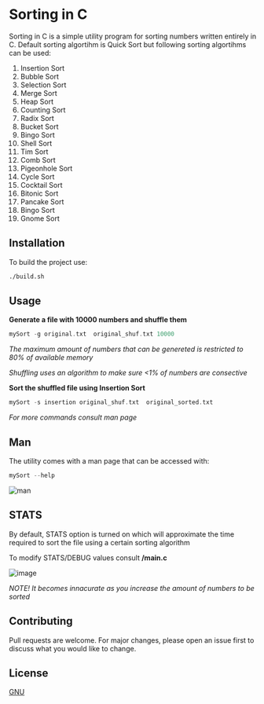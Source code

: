 # Sorting in C

Sorting in C is a simple utility program for sorting numbers written entirely in C. Default sorting algortihm is Quick Sort but following sorting algortihms can be used:
1. Insertion Sort
2. Bubble Sort
3. Selection Sort
4. Merge Sort
5. Heap Sort
6. Counting Sort
7. Radix Sort
8. Bucket Sort
9. Bingo Sort
10. Shell Sort
11. Tim Sort
12. Comb Sort
13. Pigeonhole Sort
14. Cycle Sort
15. Cocktail Sort
16. Bitonic Sort
17. Pancake Sort
18. Bingo Sort
19. Gnome Sort
    

## Installation

To build the project use:

```bash
./build.sh
```

## Usage
**Generate a file with 10000 numbers and shuffle them**
```c
mySort -g original.txt  original_shuf.txt 10000
```
*The maximum amount of numbers that can be genereted is restricted to 80% of available memory*

*Shuffling uses an algorithm to make sure <1% of numbers are consective*

**Sort the shuffled file using Insertion Sort**
```c
mySort -s insertion original_shuf.txt  original_sorted.txt
```
*For more commands consult man page*

## Man
The utility comes with a man page that can be accessed with:
```c
mySort --help
```
![man](https://github.com/Dimagreg/Sorting-in-C/assets/73190746/ea672a31-d99e-4cae-962b-98f2f86a55ff)

## STATS
By default, STATS option is turned on which will approximate the time required to sort the file using a certain sorting algorithm

To modify STATS/DEBUG values consult **/main.c**

![image](https://github.com/Dimagreg/Sorting-in-C/assets/73190746/119f61e8-021b-4382-a99c-f59689cfe0bb)

*NOTE! It becomes innacurate as you increase the amount of numbers to be sorted*

## Contributing

Pull requests are welcome. For major changes, please open an issue first
to discuss what you would like to change.

## License

[GNU](https://www.gnu.org/licenses/gpl-3.0.en.html)
